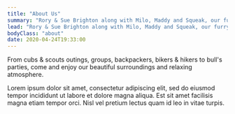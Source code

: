 ```yaml
---
title: "About Us"
summary: "Rory & Sue Brighton along with Milo, Maddy and Squeak, our furry friends, and Apple & Blossom, the sweet cats, welcome you to the Boston T Party."
lead: "Rory & Sue Brighton along with Milo, Maddy and Squeak, our furry friends, and Apple & Blossom, the sweet cats, welcome you to the Boston T Party!"
bodyClass: "about"
date: 2020-04-24T19:33:00
---
```


From cubs & scouts outings, groups, backpackers, bikers & hikers to bull's parties, come and enjoy our beautiful surroundings and relaxing atmosphere.

Lorem ipsum dolor sit amet, consectetur adipiscing elit, sed do eiusmod tempor incididunt ut labore et dolore magna aliqua. Est sit amet facilisis magna etiam tempor orci. Nisl vel pretium lectus quam id leo in vitae turpis.
